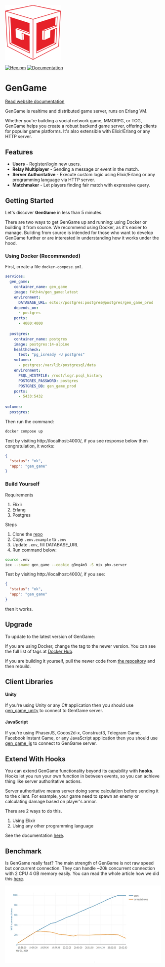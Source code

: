 <img src=".github/logo.png?raw=true" width="180">

[![Hex.pm](https://img.shields.io/hexpm/v/gen_game.svg)](https://hex.pm/packages/gen_game) [![Documentation](https://img.shields.io/badge/documentation-gray)](https://hexdocs.pm/gen_game)

# GenGame

[Read website documentation](https://gengame.rbs8.com)

GenGame is realtime and distributed game server, runs on Erlang VM.

Whether you're building a social network game, MMORPG, or TCG, GenGame helps you create a robust backend game server, offering clients for popular game platforms. It's also extensible with Elixir/Erlang or any HTTP server.

## Features

- **Users** - Register/login new users.
- **Relay Multiplayer** - Sending a message or event in the match.
- **Server Authoritative** - Execute custom logic using Elixir/Erlang or any programming language via HTTP server.
- **Matchmaker** - Let players finding fair match with expressive query.

## Getting Started

Let's discover **GenGame** in less than 5 minutes.

There are two ways to get GenGame up and running: using Docker or building it from source. We recommend using Docker, as it's easier to manage. Building from source is intended for those who want to develop GenGame further or are interested in understanding how it works under the hood.

### Using Docker (Recommended)

First, create a file `docker-compose.yml`.

```yaml
services:
  gen_game:
    container_name: gen_game
    image: f4th4n/gen_game:latest
    environment:
      DATABASE_URL: ecto://postgres:postgres@postgres/gen_game_prod
    depends_on:
      - postgres
    ports:
      - 4000:4000

  postgres:
    container_name: postgres
    image: postgres:14-alpine
    healthcheck:
      test: "pg_isready -U postgres"
    volumes:
      - postgres:/var/lib/postgresql/data
    environment:
      PSQL_HISTFILE: /root/log/.psql_history
      POSTGRES_PASSWORD: postgres
      POSTGRES_DB: gen_game_prod
    ports:
      - 5433:5432

volumes:
  postgres:
```

Then run the command:

```bash
docker compose up
```

Test by visiting http://localhost:4000/, if you see response below then congratulation, it works:

```json
{
  "status": "ok",
  "app": "gen_game"
}
```

### Build Yourself

Requirements

1. Elixir
2. Erlang
3. Postgres

Steps

1. Clone the <u>[repo](https://github.com/f4th4n/gen_game)</u>
2. Copy `.env.example` to `.env`
3. Update `.env`, fill DATABASE_URL
4. Run command below:

```bash
source .env
iex --sname gen_game --cookie g3ng4m3 -S mix phx.server
```

Test by visiting http://localhost:4000/, if you see:

```json
{
  "status": "ok",
  "app": "gen_game"
}
```

then it works.

## Upgrade

To update to the latest version of GenGame:

If you are using Docker, change the tag to the newer version. You can see the full list of tags at [Docker Hub](https://hub.docker.com/r/f4th4n/gen_game).

If you are building it yourself, pull the newer code from [the repository](https://github.com/f4th4n/gen_game) and then rebuild.

## Client Libraries

#### Unity

If you're using Unity or any C# application then you should use [gen_game_unity](https://github.com/f4th4n/gen_game_unity) to connect to GenGame server.

#### JavaScript

If you're using PhaserJS, Cocos2d-x, Construct3, Telegram Game, Facebook Instant Game, or any JavaScript application then you should use [gen_game_js](https://github.com/f4th4n/gen_game_client_js) to connect to GenGame server.

## Extend With Hooks

You can extend GenGame functionality beyond its capability with **hooks**. Hooks let you run your own function in between events, so you can achieve thing like server authoritative actions.

Server authoritative means server doing some calculation before sending it to the client. For example, your game need to spawn an enemy or calculating damage based on player's armor.

There are 2 ways to do this.

1. Using Elixir
2. Using any other programming language

See the documentation [here](https://gengame.rbs8.com/docs/category/hooks).

## Benchmark

Is GenGame really fast? The main strength of GenGame is not raw speed but concurrent connection. They can handle ~20k concurrent connection with 2 CPU 4 GB memory easily. You can read the whole article how we did this [here](https://medium.com/p/c4e68ae2dc4e).

<img src=".github/benchmark.webp?raw=true"  height="250">
